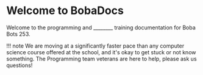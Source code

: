 # Welcome to BobaDocs

Welcome to the programming and ________ training documentation for Boba Bots 253.

!!! note
	We are moving at a significantly faster pace than any computer science course offered at the school, and it's okay to get stuck or not know something. The Programming team veterans are here to help, please ask us questions!